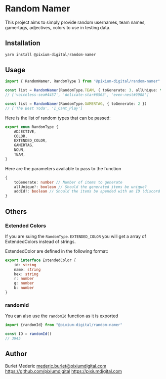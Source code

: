 # Random Namer

This project aims to simply provide random usernames, team names, gamertags, adjectives, colors to use in testing data.

## Installation

```ts
yarn install @pixium-digital/random-namer
```

## Usage

```ts
import { RandomNamer, RandomType } from "@pixium-digital/random-namer"

const list = RandomNamer(RandomType.TEAM, { toGenerate: 3, allUnique: true, addId: true })
// ['voiceless-sea#4457', 'delicate-star#6563', 'even-nest#9988']

const list = RandomNamer(RandomType.GAMERTAG, { toGenerate: 2 })
// ['The Best Yoda', 'I_Cant_Play']
```

Here is the list of random types that can be passed:

```ts
export enum RandomType {
    ADJECTIVE,
    COLOR,
    EXTENDED_COLOR,
    GAMERTAG,
    NOUN,
    TEAM,
}
```

Here are the parameters available to pass to the function

```ts
{
    toGenerate: number // Number of items to generate
    allUnique?: boolean // Should the generated items be unique?
    addId?: boolean // Should the items be apended with an ID (discord like) #3949
}
```

## Others

### Extended Colors

If you are suing the `RandomType.EXTENDED_COLOR` you will get a array of ExtendedColors instead of strings.

ExtendedColor are defined in the following format:

```ts
export interface ExtendedColor {
    id: string
    name: string
    hex: string
    r: number
    g: number
    b: number
}
```

### randomId

You can also use the `randomId` function as it is exported

```ts
import {randomId} from "@pixium-digital/random-namer"

const ID = randomId()
// 3945
```



## Author

Burlet Mederic <mederic.burlet@pixiumdigital.com>
https://github.com/pixiumdigital
https://pixiumdigital.com